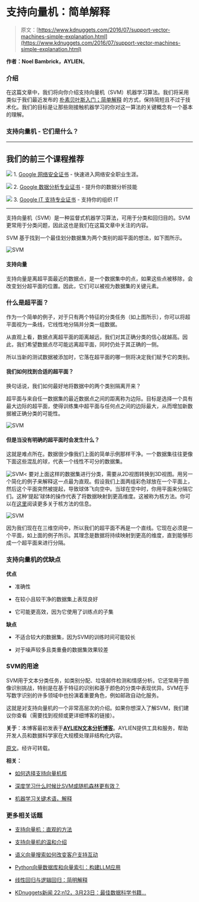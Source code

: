 # 支持向量机：简单解释

> 原文：[https://www.kdnuggets.com/2016/07/support-vector-machines-simple-explanation.html](https://www.kdnuggets.com/2016/07/support-vector-machines-simple-explanation.html)

**作者：Noel Bambrick，AYLIEN**。

### 介绍

在这篇文章中，我们将向你介绍支持向量机（SVM）机器学习算法。我们将采用类似于我们最近发布的 [朴素贝叶斯入门；简单解释](http://blog.aylien.com/post/120703930533/naive-bayes-for-dummies-a-simple-explanation) 的方式，保持简短且不过于技术化。我们的目标是让那些刚接触机器学习的你对这一算法的关键概念有一个基本的理解。

### 支持向量机 - 它们是什么？

* * *

## 我们的前三个课程推荐

![](../Images/0244c01ba9267c002ef39d4907e0b8fb.png) 1\. [Google 网络安全证书](https://www.kdnuggets.com/google-cybersecurity) - 快速进入网络安全职业生涯。

![](../Images/e225c49c3c91745821c8c0368bf04711.png) 2\. [Google 数据分析专业证书](https://www.kdnuggets.com/google-data-analytics) - 提升你的数据分析技能

![](../Images/0244c01ba9267c002ef39d4907e0b8fb.png) 3\. [Google IT 支持专业证书](https://www.kdnuggets.com/google-itsupport) - 支持你的组织 IT

* * *

支持向量机（SVM）是一种监督式机器学习算法，可用于分类和回归目的。SVM 更常用于分类问题，因此这也是我们在这篇文章中关注的内容。

SVM 基于找到一个最佳划分数据集为两个类别的超平面的想法，如下图所示。

![SVM](../Images/fa2e2d0a1043695bf64083c0efe4dbcf.png)

#### 支持向量

支持向量是离超平面最近的数据点，是一个数据集中的点，如果这些点被移除，会改变划分超平面的位置。因此，它们可以被视为数据集的关键元素。

### 什么是超平面？

作为一个简单的例子，对于只有两个特征的分类任务（如上图所示），你可以将超平面视为一条线，它线性地分隔并分类一组数据。

从直观上看，数据点离超平面的距离越远，我们对其正确分类的信心就越高。因此，我们希望数据点尽可能远离超平面，同时仍处于其正确的一侧。

所以当新的测试数据被添加时，它落在超平面的哪一侧将决定我们赋予它的类别。

#### 我们如何找到合适的超平面？

换句话说，我们如何最好地将数据中的两个类别隔离开来？

超平面与来自任一数据集的最近数据点之间的距离称为边际。目标是选择一个具有最大边际的超平面，使得训练集中超平面与任何点之间的边际最大，从而增加新数据被正确分类的可能性。

![SVM](../Images/850fa031b44c27acac9ce455b9e7cc95.png)

#### 但是当没有明确的超平面时会发生什么？

这就是难点所在。数据很少像我们上面的简单示例那样干净。一个数据集往往更像下面这些混乱的球，代表一个线性不可分的数据集。

![SVM](../Images/8f6030cd7d14f278f090e4bdb0f2f6bd.png)< 要对上面这样的数据集进行分类，需要从2D视图转换到3D视图。用另一个简化的例子来解释这一点最为直观。假设我们上面两组彩色球放在一个平面上，然后这个平面突然被提起，导致球体飞向空中。当球在空中时，你用平面来分隔它们。这种‘提起’球体的操作代表了将数据映射到更高维度。这被称为核方法。你可以在[这里](http://t.umblr.com/redirect?z=http%3A%2F%2Fwww.eric-kim.net%2Feric-kim-net%2Fposts%2F1%2Fkernel_trick.html&t=YWFkNDNjNzEyOTdmMzc5ZGRlNWU5YjBjZjMwOGI3MTMwMWQ1YjBkNix1cjlJVDBQcA%3D%3D)阅读更多关于核方法的信息。

![SVM](../Images/086fc32f5b768512fea953826d12bf5d.png)

因为我们现在在三维空间中，所以我们的超平面不再是一个直线。它现在必须是一个平面，如上面的例子所示。其理念是数据将持续映射到更高的维度，直到能够形成一个超平面来进行分隔。

### 支持向量机的优缺点

**优点**

+   准确性

+   在较小且较干净的数据集上表现良好

+   它可能更高效，因为它使用了训练点的子集

**缺点**

+   不适合较大的数据集，因为SVM的训练时间可能较长

+   对于噪声较多且类重叠的数据集效果较差

### SVM的用途

SVM用于文本分类任务，如类别分配、垃圾邮件检测和情感分析。它还常用于图像识别挑战，特别是在基于特征的识别和基于颜色的分类中表现优异。SVM在手写数字识别的许多领域中也扮演着重要角色，例如邮政自动化服务。

这就是对支持向量机的一个非常高层次的介绍。如果你想深入了解SVM，我们建议你查看（需要找到视频或更详细博客的链接）。

**关于**：本博客最初发表于[**AYLIEN文本分析博客**](http://t.sidekickopen57.com/e1t/c/5/f18dQhb0S7lC8dDMPbW2n0x6l2B9nMJW7t5XZs8q5vngW7fZwJ-3N1L7sVQsyTK56dFYsf8TlV-x02?t=http%3A%2F%2Fblog.aylien.com%2Fpost%2F146410178273%2Fsupport-vector-machines-for-dummies-a-simple&si=5740235936759808&pi=75c5cbd5-7b4f-411f-e28d-d4dccc46da4b)。AYLIEN提供工具和服务，帮助开发人员和数据科学家在大规模处理非结构化内容。

[原文](http://blog.aylien.com/post/146410178273/support-vector-machines-for-dummies-a-simple)。经许可转载。

**相关：**

+   [如何选择支持向量机核](/2016/06/select-support-vector-machine-kernels.html)

+   [深度学习什么时候比SVM或随机森林更有效？](/2016/04/deep-learning-vs-svm-random-forest.html)

+   [机器学习关键术语，解释](/2016/05/machine-learning-key-terms-explained.html)

### 更多相关话题

+   [支持向量机：直观的方法](https://www.kdnuggets.com/2022/08/support-vector-machines-intuitive-approach.html)

+   [支持向量机的温和介绍](https://www.kdnuggets.com/2023/07/gentle-introduction-support-vector-machines.html)

+   [语义向量搜索如何改变客户支持互动](https://www.kdnuggets.com/how-semantic-vector-search-transforms-customer-support-interactions)

+   [Python向量数据库和向量索引：构建LLM应用](https://www.kdnuggets.com/2023/08/python-vector-databases-vector-indexes-architecting-llm-apps.html)

+   [线性回归与逻辑回归：简明解释](https://www.kdnuggets.com/2022/03/linear-logistic-regression-succinct-explanation.html)

+   [KDnuggets新闻 22:n12，3月23日：最佳数据科学书籍…](https://www.kdnuggets.com/2022/n12.html)
